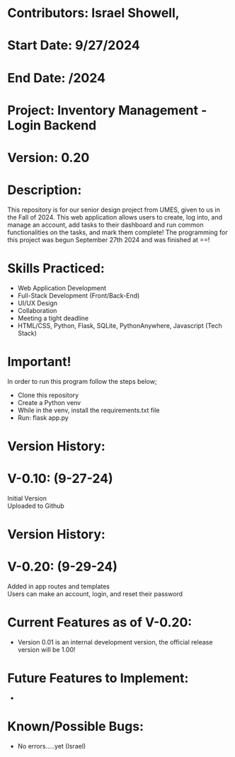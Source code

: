 # Contributors: Israel Showell, 
# Start Date: 9/27/2024
# End Date: /2024
# Project: Inventory Management - Login Backend
# Version: 0.20

# Description:
This repository is for our senior design project from UMES, given to us in the Fall of 2024.
This web application allows users to create, log into, and manage an account, add tasks to their dashboard and run common functionalities on the tasks, and mark them complete!
The programming for this project was begun September 27th 2024 and was finished at ==!

# Skills Practiced:
- Web Application Development
- Full-Stack Development (Front/Back-End)
- UI/UX Design
- Collaboration
- Meeting a tight deadline
- HTML/CSS, Python, Flask, SQLite, PythonAnywhere, Javascript (Tech Stack)

# Important!
In order to run this program follow the steps below;
- Clone this repository
- Create a Python venv
- While in the venv, install the requirements.txt file
- Run: flask app.py

# Version History:
# V-0.10: (9-27-24)
Initial Version <br>
Uploaded to Github <br>

# Version History:
# V-0.20: (9-29-24)
Added in app routes and templates <br>
Users can make an account, login, and reset their password <br>

# Current Features as of V-0.20:
- Version 0.01 is an internal development version, the official release version will be 1.00!

# Future Features to Implement:
- 

# Known/Possible Bugs:
- No errors.....yet (Israel)

